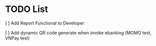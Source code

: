 # TODO List

[ ] Add Report Functional to Developer

[ ] Add dynamic QR code generate when invoke ebanking (MOMO test, VNPay test)


